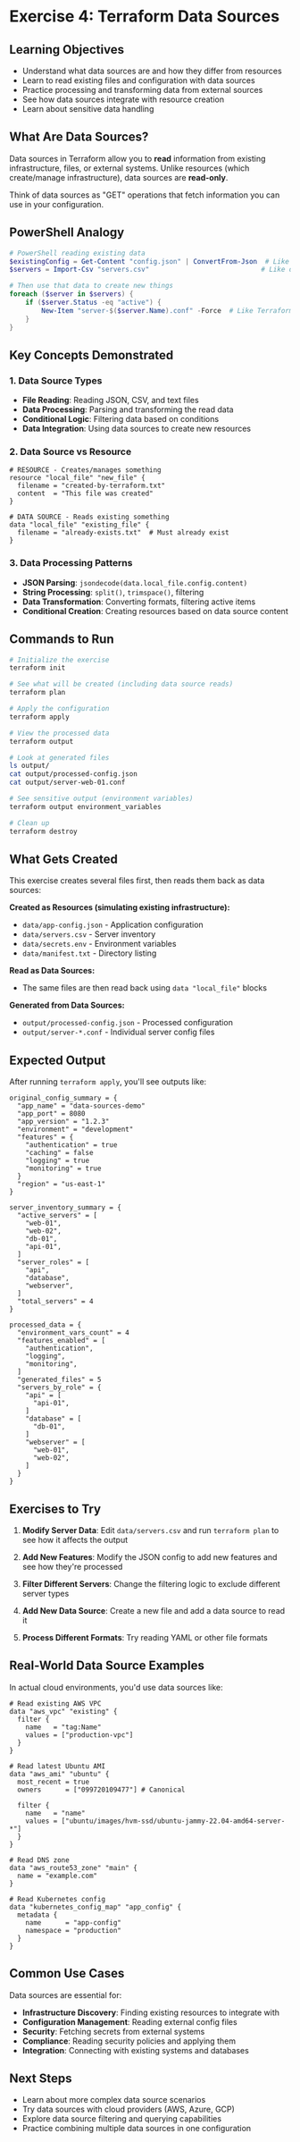 # Exercise 4: Terraform Data Sources

## Learning Objectives
- Understand what data sources are and how they differ from resources
- Learn to read existing files and configuration with data sources
- Practice processing and transforming data from external sources
- See how data sources integrate with resource creation
- Learn about sensitive data handling

## What Are Data Sources?
Data sources in Terraform allow you to **read** information from existing infrastructure, files, or external systems. Unlike resources (which create/manage infrastructure), data sources are **read-only**.

Think of data sources as "GET" operations that fetch information you can use in your configuration.

## PowerShell Analogy
```powershell
# PowerShell reading existing data
$existingConfig = Get-Content "config.json" | ConvertFrom-Json  # Like data source
$servers = Import-Csv "servers.csv"                            # Like data source

# Then use that data to create new things
foreach ($server in $servers) {
    if ($server.Status -eq "active") {
        New-Item "server-$($server.Name).conf" -Force  # Like Terraform resource
    }
}
```

## Key Concepts Demonstrated

### 1. Data Source Types
- **File Reading**: Reading JSON, CSV, and text files
- **Data Processing**: Parsing and transforming the read data  
- **Conditional Logic**: Filtering data based on conditions
- **Data Integration**: Using data sources to create new resources

### 2. Data Source vs Resource
```hcl
# RESOURCE - Creates/manages something
resource "local_file" "new_file" {
  filename = "created-by-terraform.txt"
  content  = "This file was created"
}

# DATA SOURCE - Reads existing something  
data "local_file" "existing_file" {
  filename = "already-exists.txt"  # Must already exist
}
```

### 3. Data Processing Patterns
- **JSON Parsing**: `jsondecode(data.local_file.config.content)`
- **String Processing**: `split()`, `trimspace()`, filtering
- **Data Transformation**: Converting formats, filtering active items
- **Conditional Creation**: Creating resources based on data source content

## Commands to Run

```bash
# Initialize the exercise
terraform init

# See what will be created (including data source reads)
terraform plan

# Apply the configuration
terraform apply

# View the processed data
terraform output

# Look at generated files
ls output/
cat output/processed-config.json
cat output/server-web-01.conf

# See sensitive output (environment variables)
terraform output environment_variables

# Clean up
terraform destroy
```

## What Gets Created

This exercise creates several files first, then reads them back as data sources:

**Created as Resources (simulating existing infrastructure):**
- `data/app-config.json` - Application configuration
- `data/servers.csv` - Server inventory  
- `data/secrets.env` - Environment variables
- `data/manifest.txt` - Directory listing

**Read as Data Sources:**
- The same files are then read back using `data "local_file"` blocks

**Generated from Data Sources:**
- `output/processed-config.json` - Processed configuration
- `output/server-*.conf` - Individual server config files

## Expected Output

After running `terraform apply`, you'll see outputs like:

```
original_config_summary = {
  "app_name" = "data-sources-demo"
  "app_port" = 8080
  "app_version" = "1.2.3"
  "environment" = "development"
  "features" = {
    "authentication" = true
    "caching" = false
    "logging" = true
    "monitoring" = true
  }
  "region" = "us-east-1"
}

server_inventory_summary = {
  "active_servers" = [
    "web-01",
    "web-02", 
    "db-01",
    "api-01",
  ]
  "server_roles" = [
    "api",
    "database", 
    "webserver",
  ]
  "total_servers" = 4
}

processed_data = {
  "environment_vars_count" = 4
  "features_enabled" = [
    "authentication",
    "logging",
    "monitoring",
  ]
  "generated_files" = 5
  "servers_by_role" = {
    "api" = [
      "api-01",
    ]
    "database" = [
      "db-01", 
    ]
    "webserver" = [
      "web-01",
      "web-02",
    ]
  }
}
```

## Exercises to Try

1. **Modify Server Data**: Edit `data/servers.csv` and run `terraform plan` to see how it affects the output

2. **Add New Features**: Modify the JSON config to add new features and see how they're processed

3. **Filter Different Servers**: Change the filtering logic to exclude different server types

4. **Add New Data Source**: Create a new file and add a data source to read it

5. **Process Different Formats**: Try reading YAML or other file formats

## Real-World Data Source Examples

In actual cloud environments, you'd use data sources like:

```hcl
# Read existing AWS VPC
data "aws_vpc" "existing" {
  filter {
    name   = "tag:Name"
    values = ["production-vpc"]
  }
}

# Read latest Ubuntu AMI
data "aws_ami" "ubuntu" {
  most_recent = true
  owners      = ["099720109477"] # Canonical
  
  filter {
    name   = "name"
    values = ["ubuntu/images/hvm-ssd/ubuntu-jammy-22.04-amd64-server-*"]
  }
}

# Read DNS zone
data "aws_route53_zone" "main" {
  name = "example.com"
}

# Read Kubernetes config
data "kubernetes_config_map" "app_config" {
  metadata {
    name      = "app-config"
    namespace = "production"
  }
}
```

## Common Use Cases

Data sources are essential for:
- **Infrastructure Discovery**: Finding existing resources to integrate with
- **Configuration Management**: Reading external config files
- **Security**: Fetching secrets from external systems
- **Compliance**: Reading security policies and applying them
- **Integration**: Connecting with existing systems and databases

## Next Steps
- Learn about more complex data source scenarios
- Try data sources with cloud providers (AWS, Azure, GCP)
- Explore data source filtering and querying capabilities
- Practice combining multiple data sources in one configuration